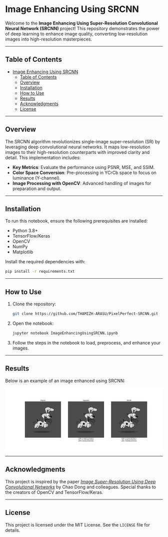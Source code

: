 
# Image Enhancing Using SRCNN

Welcome to the **Image Enhancing Using Super-Resolution Convolutional Neural Network (SRCNN)** project! This repository demonstrates the power of deep learning to enhance image quality, converting low-resolution images into high-resolution masterpieces.

---

## Table of Contents

- [Image Enhancing Using SRCNN](#image-enhancing-using-srcnn)
  - [Table of Contents](#table-of-contents)
  - [Overview](#overview)
  - [Installation](#installation)
  - [How to Use](#how-to-use)
  - [Results](#results)
  - [Acknowledgments](#acknowledgments)
  - [License](#license)

---

## Overview

The SRCNN algorithm revolutionizes single-image super-resolution (SR) by leveraging deep convolutional neural networks. It maps low-resolution images to their high-resolution counterparts with improved clarity and detail. This implementation includes:

- **Key Metrics**: Evaluate the performance using PSNR, MSE, and SSIM.
- **Color Space Conversion**: Pre-processing in YCrCb space to focus on luminance (Y-channel).
- **Image Processing with OpenCV**: Advanced handling of images for preparation and output.

---

## Installation

To run this notebook, ensure the following prerequisites are installed:
- Python 3.8+
- TensorFlow/Keras
- OpenCV
- NumPy
- Matplotlib

Install the required dependencies with:
```bash
pip install -r requirements.txt
```

---

## How to Use

1. Clone the repository:
   ```bash
   git clone https://github.com/THAMIZH-ARASU/PixelPerfect-SRCNN.git
   ```
2. Open the notebook:
   ```bash
   jupyter notebook ImageEnhancingUsingSRCNN.ipynb
   ```
3. Follow the steps in the notebook to load, preprocess, and enhance your images.

---

## Results

Below is an example of an image enhanced using SRCNN:

![Enhanced Image](output/Odie256B.png)

---

## Acknowledgments

This project is inspired by the paper [*Image Super-Resolution Using Deep Convolutional Networks*](https://arxiv.org/abs/1501.00092) by Chao Dong and colleagues. Special thanks to the creators of OpenCV and TensorFlow/Keras.

---

## License

This project is licensed under the MIT License. See the `LICENSE` file for details.

